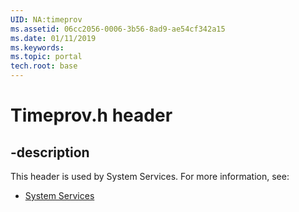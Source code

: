 ```yaml
---
UID: NA:timeprov
ms.assetid: 06cc2056-0006-3b56-8ad9-ae54cf342a15
ms.date: 01/11/2019
ms.keywords: 
ms.topic: portal
tech.root: base
---
```


# Timeprov.h header


## -description


This header is used by System Services. For more information, see:

- [System Services](../_base/index.md)


